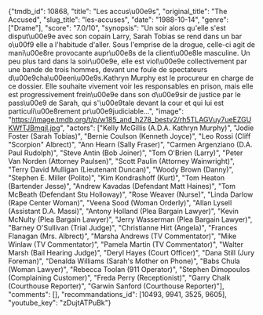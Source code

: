 {"tmdb_id": 10868, "title": "Les accus\u00e9s", "original_title": "The Accused", "slug_title": "les-accuses", "date": "1988-10-14", "genre": ["Drame"], "score": "7.0/10", "synopsis": "Un soir alors qu'elle s'est disput\u00e9e avec son copain Larry, Sarah Tobias se rend dans un bar o\u00f9 elle a l'habitude d'aller. Sous l'emprise de la drogue, celle-ci agit de mani\u00e8re provocante aupr\u00e8s de la client\u00e8le masculine. Un peu plus tard dans la soir\u00e9e, elle est viol\u00e9e collectivement par une bande de trois hommes, devant une foule de spectateurs d\u00e9cha\u00een\u00e9s.Kathryn Murphy est le procureur en charge de ce dossier. Elle souhaite vivement voir les responsables en prison, mais elle est progressivement frein\u00e9e dans son d\u00e9sir de justice par le pass\u00e9 de Sarah, qui s'\u00e9tale devant la cour et qui lui est particuli\u00e8rement pr\u00e9judiciable...", "image": "https://image.tmdb.org/t/p/w185_and_h278_bestv2/rh5TLAGVuy7ueEZGUKWfTJBmqjl.jpg", "actors": ["Kelly McGillis (A.D.A. Kathryn Murphy)", "Jodie Foster (Sarah Tobias)", "Bernie Coulson (Kenneth Joyce)", "Leo Rossi (Cliff \"Scorpion\" Albrect)", "Ann Hearn (Sally Fraser)", "Carmen Argenziano (D.A. Paul Rudolph)", "Steve Antin (Bob Joiner)", "Tom O'Brien (Larry)", "Peter Van Norden (Attorney Paulsen)", "Scott Paulin (Attorney Wainwright)", "Terry David Mulligan (Lieutenant Duncan)", "Woody Brown (Danny)", "Stephen E. Miller (Polito)", "Kim Kondrashoff (Kurt)", "Tom Heaton (Bartender Jesse)", "Andrew Kavadas (Defendant Matt Haines)", "Tom McBeath (Defendant Stu Holloway)", "Rose Weaver (Nurse)", "Linda Darlow (Rape Center Woman)", "Veena Sood (Woman Orderly)", "Allan Lysell (Assistant D.A. Massi)", "Antony Holland (Plea Bargain Lawyer)", "Kevin McNulty (Plea Bargain Lawyer)", "Jerry Wasserman (Plea Bargain Lawyer)", "Barney O'Sullivan (Trial Judge)", "Christianne Hirt (Angela)", "Frances Flanagan (Mrs. Albrect)", "Marsha Andrews (TV Commentator)", "Mike Winlaw (TV Commentator)", "Pamela Martin (TV Commentator)", "Walter Marsh (Bail Hearing Judge)", "Deryl Hayes (Court Officer)", "Dana Still (Jury Foreman)", "Denalda Williams (Sarah's Mother on Phone)", "Babs Chula (Woman Lawyer)", "Rebecca Toolan (911 Operator)", "Stephen Dimopoulos (Complaining Customer)", "Freda Perry (Receptionist)", "Garry Chalk (Courthouse Reporter)", "Garwin Sanford (Courthouse Reporter)"], "comments": [], "recommandations_id": [10493, 9941, 3525, 9605], "youtube_key": "zDujtATPuBk"}